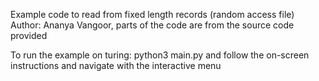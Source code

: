 Example code to read from fixed length records (random access file)
Author:  Ananya Vangoor, parts of the code are from the source code provided

To run the example on turing:
python3 main.py and follow the on-screen instructions and navigate with the interactive menu

